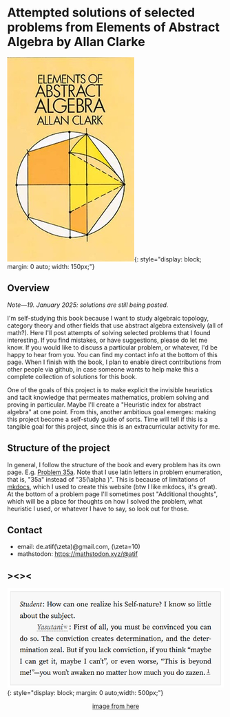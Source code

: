 # Attempted solutions of selected problems from Elements of Abstract Algebra by Allan Clarke
![Alt text](images/eimage.jpg){: style="display: block; margin: 0 auto; width: 150px;"}

<!-- ![Alt text](../images/your-image.png){: style="display: block; margin: 0 auto; width: 300px;"} -->

## Overview

*Note&mdash;19. January 2025: solutions are still being posted.*

I'm self-studying this book because I want to study algebraic topology, category theory and other fields that use abstract algebra extensively (all of math?). Here I'll post attempts of solving selected problems that I found interesting. If you find mistakes, or have suggestions, please do let me know. If you would like to discuss a particular problem, or whatever, I'd be happy to hear from you. You can find my contact info at the bottom of this page. When I finish with the book, I plan to enable direct contributions from other people via github, in case someone wants to help make this a complete collection of solutions for this book.

One of the goals of this project is to make explicit the invisible heuristics and tacit knowledge that permeates mathematics, problem solving and proving in particular. Maybe I'll create a "Heuristic index for abstract algebra" at one point. From this, another ambitious goal emerges: making this project become a self-study guide of sorts. Time will tell if this is a tangible goal for this project, since this is an extracurricular activity for me.

## Structure of the project

In general, I follow the structure of the book and every problem has its own page. E.g. [Problem 35a](https://d-atif.github.io/elements-of-abstract-algebra/35a/). Note that I use latin letters in problem enumeration, that is, "35a" instead of "35\(\alpha \)". This is because of limitations of [mkdocs](https://www.mkdocs.org/), which I used to create this website (btw I like mkdocs, it's great). At the bottom of a problem page I'll sometimes post "Additional thoughts", which will be a place for thoughts on how I solved the problem, what heuristic I used, or whatever I have to say, so look out for those. 

## Contact
- email: de.atif\(\zeta\)@gmail.com, \(\zeta=10\)
- mathstodon: https://mathstodon.xyz/@atif

## ><><
![quote](images/quote.png){: style="display: block; margin: 0 auto;width: 500px;"}<p style="text-align: center"><a href="https://gwern.net/on-really-trying">image from here</a></p>
<!-- [center][source]([your-source-url](https://gwern.net/on-really-trying))[/center] -->
